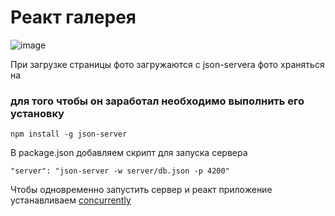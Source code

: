 
# Реакт галерея   

![image](https://github.com/ScherbakovM/gallery-react/assets/109952823/bce095ca-3d7b-4875-b1d8-e7ea483b4b7e)   

При загрузке страницы фото загружаются c json-servera 
фото храняться на 
### для того чтобы он заработал необходимо выполнить его установку   
```
npm install -g json-server
```

В package.json добавляем скрипт для запуска сервера 

```
"server": "json-server -w server/db.json -p 4200"
```

Чтобы одновременно запустить сервер и реакт приложение устанавливаем [concurrently](https://www.npmjs.com/package/concurrently)
